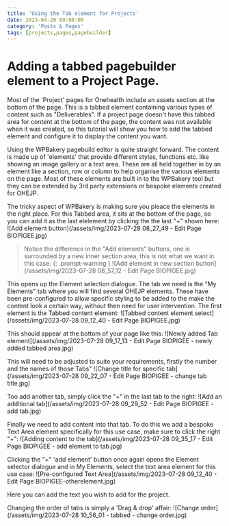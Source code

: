 ```yaml
---
title: 'Using the Tab element for Projects'
date: 2023-04-20 09:00:00 
category: 'Posts & Pages'
tags: [projects,pages,pagebuilder]
---
```


# Adding a tabbed pagebuilder element to a Project Page.

Most of the 'Project' pages for Onehealth include an assets section at the bottom of the page.  This is a tabbed element containing various types of content such as "Deliverables".
If a project page doesn't have this tabbed area for content at the bottom of the page, the content was not available when it was created, so this tutorial will show you how to add the tabbed element and configure it to display the content you want.

Using the WPBakery pagebuild editor is quite straight forward.  The content is made up of 'elements' that provide different styles, functions etc.  like showing an image gallery or a text area.  These are all held together in by an element like a section, row or column to help organise the various elements on the page. Most of these elements are built in to the WPBakery tool but they can be extended by 3rd party extensions or bespoke elements created for OHEJP.

The tricky aspect of WPBakery is making sure you pleace the elements in the right place.  For this Tabbed area, it sits at the bottom of the page, so you can add it as the last elelement by clicking the the last "+" shown here:
![Add element button](/assets/img/2023-07-28 08_27_49 - Edit Page BIOPIGEE.jpg)

> Notice the difference in the "Add elements" buttons, one is surrounded by a new inner section area, this is not what we want in this case:
{: .prompt-warning }
![Add element in new section button](/assets/img/2023-07-28 08_57_12 - Edit Page BIOPIGEE.jpg)

This opens up the Element selection dialogue.  The tab we need is the "My Elements" tab where you will find several OHEJP elements.  These have been pre-configured to allow specific styling to be added to the make the content look a certain way, without then need for user intervention.  The first element is the Tabbed content element:
![Tabbed content element select](/assets/img/2023-07-28 09_12_40 - Edit Page BIOPIGEE.jpg)

This should appear at the bottom of your page like this:
![Newly added Tab element](/assets/img/2023-07-28 09_17_13 - Edit Page BIOPIGEE - newly added tabbed area.jpg)

This will need to be adjusted to suite your requirements, firstly the number and the names of those Tabs"
![Change title for specific tab](/assets/img/2023-07-28 09_22_07 - Edit Page BIOPIGEE - change tab title.jpg)

Too add another tab, simply click the "+" in the last tab to the right:
![Add an additional tab](/assets/img/2023-07-28 09_29_52 - Edit Page BIOPIGEE - add tab.jpg)

Finally we need to add content into that tab.  To do this we add a bespoke Text Area element specifically for this use case, make sure to click the right "+":
![Adding content to the tab](/assets/img/2023-07-28 09_35_17 - Edit Page BIOPIGEE - add element to tab.jpg)

Clicking the "+" 'add element' button once again opens the Element selector dialogue and in My Elements, select the text area element for this use case:
![Pre-configured Text Area](/assets/img/2023-07-28 09_12_40 - Edit Page BIOPIGEE-otherelement.jpg)

Here you can add the text you wish to add for the project.

Changing the order of tabs is simply a 'Drag & drop' affair:
![Change order](/assets/img/2023-07-28 10_56_01 - tabbed - change order.jpg)




